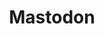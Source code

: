 ---
draft: false
title: Mastodon
content:
  id: mastodon
  name: Mastodon
  logo: /images/applications/forum-community/mastodon/logo.png
  website: https://mastodon.social
  iframe_website: /website-iframe/applications/forum-community/mastodon
  dashboardImage: /images/applications/forum-community/mastodon/screenshot-1.jpg
  short_description: Mastodon is a free fediverse, open-source social network server with OpenSearch for indexing.
  description: "Mastodon is a free, open-source social network server where users can follow friends and discover new ones. On Mastodon, users can publish anything they want: links, pictures, text, video. It comes with OpenSearch for indexing."
  features:
    - title: Find your perfect community
      description: "Mastodon isn’t a single website like Twitter or Facebook, it's a network of thousands of communities operated by different organizations and individuals that provide a seamless social media experience."
    - title: Safer social media experience
      description: "Mastodon comes with effective anti-abuse tools to help protect yourself. Thanks to the network's spread out and independent nature there are more moderators who you can approach for personal help, and communities with strict codes of conduct."
    - title: Sharing your thoughts has never been more convenient
      description: You have 500 characters. You can adjust the thumbnails of your pictures with focal points. You can use custom emojis, hide things behind spoiler warnings and choose who sees a given post. Messed it up? You can delete & redraft for quick corrections.
    - title: Media attachments like images and short videos
      description: Upload and view images and WebM/MP4 videos attached to the updates. Videos with no audio track are treated like GIFs; normal videos loop continuously!
  screenshots:
    - /images/applications/forum-community/mastodon/screenshot-1.jpg
    - /images/applications/forum-community/mastodon/screenshot-2.jpg
---